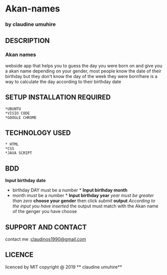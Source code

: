 # Akan-names
### by **claudine umuhire**
## DESCRIPTION
### Akan names
webside app that helps you to guess the day you were born on and give you a akan name depending on your gender,
most people know the date of their birthday but they don't know the day of the week they were born!here is a way to calculate the day according to their birthday date
## SETUP INSTALLATION REQUIRED
    *UBUNTU
    *VISIO CODE
    *GOOGLE CHROME

 ## TECHNOLOGY USED 
    * HTML 
    *CSS 
    *JAVA SCRIPT
 ## BDD
 **Input birthday date**
 * birthday  DAY must be a number *
 **Input birthday month**
 * month must be a number *
 **Input birthday year**
 *year must be greater than zero*
 **choose your gender**
 then click *submit*
 **output**
 *According to the input you have inserted* the output must match with the Akan name of the genger you have choose
 ## SUPPORT AND CONTACT
 contact me :claudinos1990@gmail.com
 ## LICENCE 
 licenced by MIT copyright @ 2019 ** claudine umuhire**  
